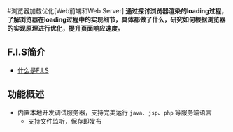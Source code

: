 #浏览器加载优化[Web前端和Web Server]
**通过探讨浏览器渲染的loading过程，了解浏览器在loading过程中的实现细节，具体都做了什么，研究如何根据浏览器的实现原理进行优化，提升页面响应速度。**
## F.I.S简介

* [什么是F.I.S](https://github.com/fis-dev/fis/wiki/什么是F.I.S)
 

## 功能概述
 
* 内置本地开发调试服务器，支持完美运行 ``java``、``jsp``、``php`` 等服务端语言
  * 支持文件监听，保存即发布

